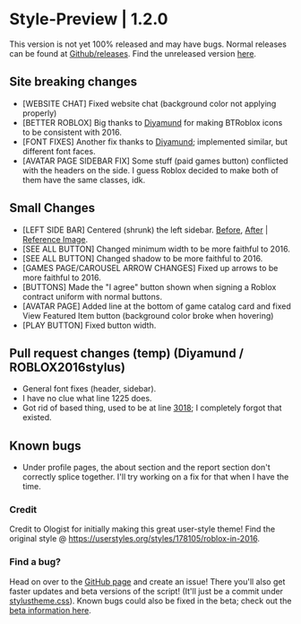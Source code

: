 # Style-Preview | 1.2.0
This version is not yet 100% released and may have bugs.
Normal releases can be found at [Github/releases](https://github.com/anthony1x6000/ROBLOX2016stylus/releases).
Find the unreleased version [here](https://github.com/anthony1x6000/ROBLOX2016stylus/blob/main/stylustheme.css).
## Site breaking changes
- [WEBSITE CHAT] Fixed website chat (background color not applying properly)
- [BETTER ROBLOX] Big thanks to [Diyamund](https://github.com/anthony1x6000/ROBLOX2016stylus/issues/7) for making BTRoblox icons to be consistent with 2016. 
- [FONT FIXES] Another fix thanks to [Diyamund](https://github.com/anthony1x6000/ROBLOX2016stylus/issues/8); implemented similar, but different font faces. 
- [AVATAR PAGE SIDEBAR FIX] Some stuff (paid games button) conflicted with the headers on the side. I guess Roblox decided to make both of them have the same classes, idk.
## Small Changes
- [LEFT SIDE BAR] Centered (shrunk) the left sidebar. [Before](https://i.ibb.co/PwgjTcZ/image.png), [After](https://i.ibb.co/8zrZ9LH/image.png) | [Reference Image](https://imgr.search.brave.com/mYrJP_-JRZk6ViEc2S6K9afu23NDlY2rjB80ViEZwRw/fit/1200/649/ce/1/aHR0cHM6Ly92aWdu/ZXR0ZS53aWtpYS5u/b2Nvb2tpZS5uZXQv/cm9ibG94L2ltYWdl/cy9mL2ZlL0hvbWVz/Y3JlZW4ucG5nL3Jl/dmlzaW9uL2xhdGVz/dD9jYj0yMDE3MDIw/NTIyNTAwMw).
- [SEE ALL BUTTON] Changed minimum width to be more faithful to 2016.
- [SEE ALL BUTTON] Changed shadow to be more faithful to 2016. 
- [GAMES PAGE/CAROUSEL ARROW CHANGES] Fixed up arrows to be more faithful to 2016. 
- [BUTTONS] Made the "I agree" button shown when signing a Roblox contract uniform with normal buttons.  
- [AVATAR PAGE] Added line at the bottom of game catalog card and fixed View Featured Item button (background color broke when hovering)
- [PLAY BUTTON] Fixed button width. 
## Pull request changes (temp) (Diyamund / ROBLOX2016stylus)
- General font fixes (header, sidebar).
- I have no clue what line 1225 does.
- Got rid of based thing, used to be at line [3018](https://i.ibb.co/hMXWTrX/image.png); I completely forgot that existed.
## Known bugs
- Under profile pages, the about section and the report section don't correctly splice together. I'll try working on a fix for that when I have the time. 
### Credit
Credit to Ologist for initially making this great user-style theme!
Find the original style @ https://userstyles.org/styles/178105/roblox-in-2016.
### Find a bug?
Head on over to the [GitHub page](https://github.com/anthony1x6000/ROBLOX2016stylus) and create an issue!
There you'll also get faster updates and beta versions of the script! (It'll just be a commit under [stylustheme.css](https://github.com/anthony1x6000/ROBLOX2016stylus/blob/main/stylustheme.css)). Known bugs could also be fixed in the beta; check out the [beta information here](https://github.com/anthony1x6000/ROBLOX2016stylus/blob/main/unreleasedChanges.md#beta--116).
